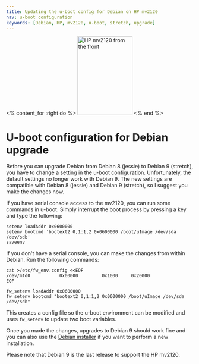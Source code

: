 ```yaml
---
title: Updating the u-boot config for Debian on HP mv2120
nav: u-boot configuration
keywords: [Debian, HP, mv2120, u-boot, stretch, upgrade]
---
```


<% content_for :right do %>
<img src = "../images/r_mv2120_front.jpg" class="border" alt="HP mv2120 from the front" width="148" height="212" />
<% end %>

# U-boot configuration for Debian upgrade

Before you can upgrade Debian from Debian 8 (jessie) to Debian 9
(stretch), you have to change a setting in the u-boot configuration.
Unfortunately, the default settings no longer work with Debian 9.
The new settings are compatible with Debian 8 (jessie) and Debian 9
(stretch), so I suggest you make the changes now.

If you have serial console access to the mv2120, you can run some
commands in u-boot.  Simply interrupt the boot process by pressing a key
and type the following:

    setenv loadAddr 0x0600000
    setenv bootcmd 'bootext2 0,1:1,2 0x0600000 /boot/uImage /dev/sda /dev/sdb'
    saveenv

If you don't have a serial console, you can make the changes from within
Debian.  Run the following commands:

    cat >/etc/fw_env.config <<EOF
    /dev/mtd0           0x00000         0x1000     0x20000
    EOF

    fw_setenv loadAddr 0x0600000
    fw_setenv bootcmd "bootext2 0,1:1,2 0x0600000 /boot/uImage /dev/sda /dev/sdb"

This creates a config file so the u-boot environment can be modified and
uses `fw_setenv` to update two boot variables.

Once you made the changes, upgrades to Debian 9 should work fine and you
can also use the [Debian installer](../install) if you want to perform a
new installation.

Please note that Debian 9 is the last release to support the HP mv2120.

